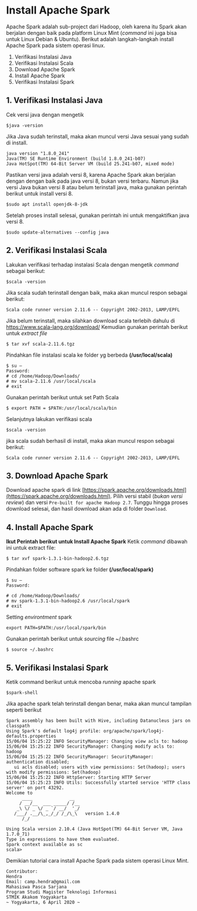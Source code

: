 ﻿
# Install Apache Spark
Apache Spark adalah sub-project dari Hadoop, oleh karena itu Spark akan berjalan dengan baik pada platform Linux Mint (*command* ini juga bisa untuk Linux Debian & Ubuntu). Berikut adalah langkah-langkah install Apache Spark pada sistem operasi linux.

 1. Verifikasi Instalasi Java
 2. Verifikasi Instalasi Scala
 3. Download Apache Spark
 4. Install Apache Spark
 5. Verifikasi Instalasi Spark


## 1. Verifikasi Instalasi Java
Cek versi java dengan mengetik 

    $java -version
Jika Java sudah terinstall, maka akan muncul versi Java sesuai yang sudah di install.

    java version "1.8.0_241" 
    Java(TM) SE Runtime Environment (build 1.8.0_241-b07)
    Java HotSpot(TM) 64-Bit Server VM (build 25.241-b07, mixed mode)
Pastikan versi java adalah versi 8, karena Apache Spark akan berjalan dengan dengan baik pada java versi 8, bukan versi terbaru. Namun jika versi Java bukan versi 8 atau belum terinstall java, maka gunakan perintah berikut untuk install versi 8.

    $sudo apt install openjdk-8-jdk
Setelah proses install selesai, gunakan perintah ini untuk mengaktifkan java versi 8.

    $sudo update-alternatives --config java
## 2. Verifikasi Instalasi Scala
Lakukan verifikasi terhadap instalasi Scala dengan mengetik *command* sebagai berikut:

    $scala -version
Jika scala sudah terinstall dengan baik, maka akan muncul respon sebagai berikut:

    Scala code runner version 2.11.6 -- Copyright 2002-2013, LAMP/EPFL
Jika belum terinstall, maka silahkan download scala terlebih dahulu di https://www.scala-lang.org/download/
Kemudian gunakan perintah berikut untuk *extract file*

    $ tar xvf scala-2.11.6.tgz
Pindahkan file instalasi scala ke folder yg berbeda **(/usr/local/scala)**

    $ su – 
    Password: 
    # cd /home/Hadoop/Downloads/ 
    # mv scala-2.11.6 /usr/local/scala 
    # exit
Gunakan perintah berikut untuk set Path Scala

    $ export PATH = $PATH:/usr/local/scala/bin
Selanjutnya lakukan verifikasi scala

    $scala -version
jika scala sudah berhasil di install, maka akan muncul respon sebagai berikut:

    Scala code runner version 2.11.6 -- Copyright 2002-2013, LAMP/EPFL
## 3. Download Apache Spark
Download apache spark di link [https://spark.apache.org/downloads.html](https://spark.apache.org/downloads.html). Pilih versi stabil (*bukan versi review*) dan versi `Pre-built for apache Hadoop 2.7`. Tunggu hingga proses download selesai, dan hasil download akan ada di folder `Download`.

## 4. Install Apache Spark
**Ikut Perintah berikut untuk Install Apache Spark**
Ketik *command* dibawah ini untuk extract file:

    $ tar xvf spark-1.3.1-bin-hadoop2.6.tgz
Pindahkan folder software spark ke folder **(/usr/local/spark)**

    $ su – 
    Password:  
    
    # cd /home/Hadoop/Downloads/ 
    # mv spark-1.3.1-bin-hadoop2.6 /usr/local/spark 
    # exit
Setting *environtment* spark

    export PATH=$PATH:/usr/local/spark/bin
Gunakan perintah berikut untuk *sourcing* file ~/.bashrc

    $ source ~/.bashrc
## 5. Verifikasi Instalasi Spark
Ketik command berikut untuk mencoba *running* apache spark

    $spark-shell
Jika apache spark telah terinstall dengan benar, maka akan muncul tampilan seperti berikut

    Spark assembly has been built with Hive, including Datanucleus jars on classpath 
    Using Spark's default log4j profile: org/apache/spark/log4j-defaults.properties 
    15/06/04 15:25:22 INFO SecurityManager: Changing view acls to: hadoop 
    15/06/04 15:25:22 INFO SecurityManager: Changing modify acls to: hadoop
    15/06/04 15:25:22 INFO SecurityManager: SecurityManager: authentication disabled;
       ui acls disabled; users with view permissions: Set(hadoop); users with modify permissions: Set(hadoop) 
    15/06/04 15:25:22 INFO HttpServer: Starting HTTP Server 
    15/06/04 15:25:23 INFO Utils: Successfully started service 'HTTP class server' on port 43292. 
    Welcome to 
          ____              __ 
         / __/__  ___ _____/ /__ 
        _\ \/ _ \/ _ `/ __/  '_/ 
       /___/ .__/\_,_/_/ /_/\_\   version 1.4.0 
          /_/  
    		
    Using Scala version 2.10.4 (Java HotSpot(TM) 64-Bit Server VM, Java 1.7.0_71) 
    Type in expressions to have them evaluated. 
    Spark context available as sc  
    scala>
Demikian tutorial cara install Apache Spark pada sistem operasi Linux Mint.

    Contributor: 
    Hendra
    Email: camp.hendra@gmail.com
    Mahasiswa Pasca Sarjana 
    Program Studi Magister Teknologi Informasi 
    STMIK Akakom Yogyakarta
    ~ Yogyakarta, 6 April 2020 ~
